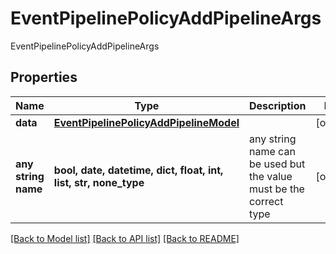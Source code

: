 # EventPipelinePolicyAddPipelineArgs

EventPipelinePolicyAddPipelineArgs

## Properties
Name | Type | Description | Notes
------------ | ------------- | ------------- | -------------
**data** | [**EventPipelinePolicyAddPipelineModel**](EventPipelinePolicyAddPipelineModel.md) |  | [optional] 
**any string name** | **bool, date, datetime, dict, float, int, list, str, none_type** | any string name can be used but the value must be the correct type | [optional]

[[Back to Model list]](../README.md#documentation-for-models) [[Back to API list]](../README.md#documentation-for-api-endpoints) [[Back to README]](../README.md)


